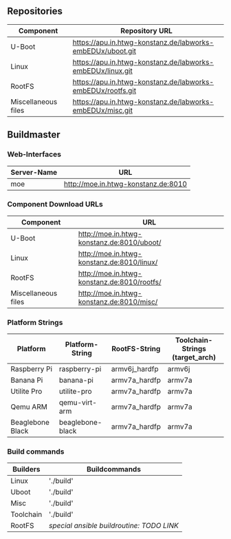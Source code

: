 
## Repositories
Component | Repository URL
--- | ---
U-Boot | https://apu.in.htwg-konstanz.de/labworks-embEDUx/uboot.git
Linux | https://apu.in.htwg-konstanz.de/labworks-embEDUx/linux.git
RootFS | https://apu.in.htwg-konstanz.de/labworks-embEDUx/rootfs.git
Miscellaneous files | https://apu.in.htwg-konstanz.de/labworks-embEDUx/misc.git

## Buildmaster

### Web-Interfaces
Server-Name | URL
--- | ---
moe | http://moe.in.htwg-konstanz.de:8010

### Component Download URLs
Component | URL
--- | ---
U-Boot | http://moe.in.htwg-konstanz.de:8010/uboot/
Linux | http://moe.in.htwg-konstanz.de:8010/linux/
RootFS | http://moe.in.htwg-konstanz.de:8010/rootfs/
Miscellaneous files | http://moe.in.htwg-konstanz.de:8010/misc/

### Platform Strings
Platform | Platform-String | RootFS-String | Toolchain-Strings (target\_arch)
--- | --- | --- | ---
Raspberry Pi | raspberry-pi | armv6j\_hardfp | armv6j
Banana Pi | banana-pi | armv7a\_hardfp | armv7a
Utilite Pro | utilite-pro | armv7a\_hardfp | armv7a
Qemu ARM | qemu-virt-arm | armv7a\_hardfp | armv7a
Beaglebone Black | beaglebone-black | armv7a\_hardfp | armv7a

### Build commands
Builders | Buildcommands
--- | --- 
Linux | './build'
Uboot | './build'
Misc | './build'
Toolchain | './build'
RootFS | *special ansible buildroutine: TODO LINK*
